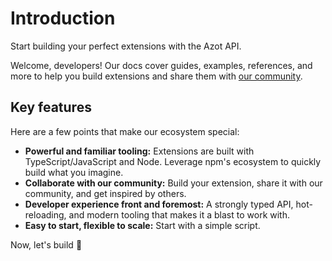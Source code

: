 # Introduction

Start building your perfect extensions with the Azot API.

Welcome, developers! Our docs cover guides, examples, references, and more to help you build extensions and share them with [our community](https://discord.gg/fHMgAgc7gU).

## Key features

Here are a few points that make our ecosystem special:

- **Powerful and familiar tooling:** Extensions are built with TypeScript/JavaScript and Node. Leverage npm's ecosystem to quickly build what you imagine.
- **Collaborate with our community:** Build your extension, share it with our community, and get inspired by others.
- **Developer experience front and foremost:** A strongly typed API, hot-reloading, and modern tooling that makes it a blast to work with.
- **Easy to start, flexible to scale:** Start with a simple script.

Now, let's build 💪
